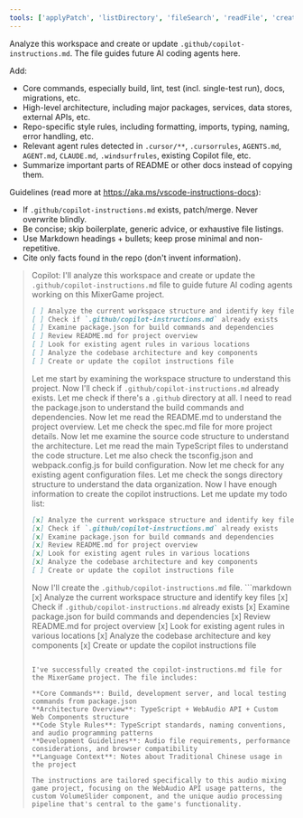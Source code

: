 ```yaml
---
tools: ['applyPatch', 'listDirectory', 'fileSearch', 'readFile', 'createFile']
---
```


Analyze this workspace and create or update `.github/copilot-instructions.md`. The file guides future AI coding agents here.

Add:
- Core commands, especially build, lint, test (incl. single-test run), docs, migrations, etc.
- High-level architecture, including major packages, services, data stores, external APIs, etc.
- Repo-specific style rules, including formatting, imports, typing, naming, error handling, etc.
- Relevant agent rules detected in `.cursor/**`, `.cursorrules`, `AGENTS.md`, `AGENT.md`, `CLAUDE.md`, `.windsurfrules`, existing Copilot file, etc.
- Summarize important parts of README or other docs instead of copying them.

Guidelines (read more at https://aka.ms/vscode-instructions-docs):
- If `.github/copilot-instructions.md` exists, patch/merge. Never overwrite blindly.
- Be concise; skip boilerplate, generic advice, or exhaustive file listings.
- Use Markdown headings + bullets; keep prose minimal and non-repetitive.
- Cite only facts found in the repo (don't invent information).

> Copilot: I'll analyze this workspace and create or update the `.github/copilot-instructions.md` file to guide future AI coding agents working on this MixerGame project.
> 
> ```markdown
> [ ] Analyze the current workspace structure and identify key files
> [ ] Check if `.github/copilot-instructions.md` already exists
> [ ] Examine package.json for build commands and dependencies
> [ ] Review README.md for project overview
> [ ] Look for existing agent rules in various locations
> [ ] Analyze the codebase architecture and key components
> [ ] Create or update the copilot instructions file
> ```
> 
> Let me start by examining the workspace structure to understand this project. Now I'll check if `.github/copilot-instructions.md` already exists. Let me check if there's a `.github` directory at all. I need to read the package.json to understand the build commands and dependencies. Now let me read the README.md to understand the project overview. Let me check the spec.md file for more project details. Now let me examine the source code structure to understand the architecture. Let me read the main TypeScript files to understand the code structure. Let me also check the tsconfig.json and webpack.config.js for build configuration. Now let me check for any existing agent configuration files. Let me check the songs directory structure to understand the data organization. Now I have enough information to create the copilot instructions. Let me update my todo list:
> 
> ```markdown
> [x] Analyze the current workspace structure and identify key files
> [x] Check if `.github/copilot-instructions.md` already exists
> [x] Examine package.json for build commands and dependencies
> [x] Review README.md for project overview
> [x] Look for existing agent rules in various locations
> [x] Analyze the codebase architecture and key components
> [ ] Create or update the copilot instructions file
> ```
> 
> Now I'll create the `.github/copilot-instructions.md` file. ```markdown
> [x] Analyze the current workspace structure and identify key files
> [x] Check if `.github/copilot-instructions.md` already exists
> [x] Examine package.json for build commands and dependencies
> [x] Review README.md for project overview
> [x] Look for existing agent rules in various locations
> [x] Analyze the codebase architecture and key components
> [x] Create or update the copilot instructions file
> ```
> 
> I've successfully created the copilot-instructions.md file for the MixerGame project. The file includes:
> 
> **Core Commands**: Build, development server, and local testing commands from package.json
> **Architecture Overview**: TypeScript + WebAudio API + Custom Web Components structure
> **Code Style Rules**: TypeScript standards, naming conventions, and audio programming patterns
> **Development Guidelines**: Audio file requirements, performance considerations, and browser compatibility
> **Language Context**: Notes about Traditional Chinese usage in the project
> 
> The instructions are tailored specifically to this audio mixing game project, focusing on the WebAudio API usage patterns, the custom VolumeSlider component, and the unique audio processing pipeline that's central to the game's functionality.
